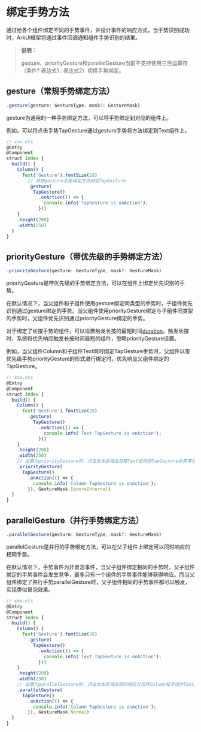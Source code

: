 # 绑定手势方法
<!--Kit: ArkUI-->
<!--Subsystem: ArkUI-->
<!--Owner: @jiangtao92-->
<!--Designer: @piggyguy-->
<!--Tester: @songyanhong-->
<!--Adviser: @HelloCrease-->


通过给各个组件绑定不同的手势事件，并设计事件的响应方式，当手势识别成功时，ArkUI框架将通过事件回调通知组件手势识别的结果。

>  **说明：**
>
>  gesture、priorityGesture和parallelGesture当前不支持使用三目运算符（条件? 表达式1 : 表达式2）切换手势绑定。

## gesture（常规手势绑定方法）


```ts
.gesture(gesture: GestureType, mask?: GestureMask)
```

gesture为通用的一种手势绑定方法，可以将手势绑定到对应的组件上。

例如，可以将点击手势TapGesture通过gesture手势将方法绑定到Text组件上。


```ts
// xxx.ets
@Entry
@Component
struct Index {
  build() {
    Column() {
      Text('Gesture').fontSize(28)
        // 采用gesture手势绑定方法绑定TapGesture
        .gesture(
          TapGesture()
            .onAction(() => {
              console.info('TapGesture is onAction');
            }))
    }
    .height(200)
    .width(250)
  }
}
```


## priorityGesture（带优先级的手势绑定方法）


```ts
.priorityGesture(gesture: GestureType, mask?: GestureMask)
```

priorityGesture是带优先级的手势绑定方法，可以在组件上绑定优先识别的手势。

在默认情况下，当父组件和子组件使用gesture绑定同类型的手势时，子组件优先识别通过gesture绑定的手势。当父组件使用priorityGesture绑定与子组件同类型的手势时，父组件优先识别通过priorityGesture绑定的手势。

对于绑定了长按手势的组件，可以设置触发长按的最短时间[duration](../reference/apis-arkui/arkui-ts/ts-gesturehandler.md#longpressgesturehandleroptions)。触发长按时，系统将优先响应触发长按时间最短的组件，忽略priorityGesture设置。

例如，当父组件Column和子组件Text同时绑定TapGesture手势时，父组件以带优先级手势priorityGesture的形式进行绑定时，优先响应父组件绑定的TapGesture。



```ts
// xxx.ets
@Entry
@Component
struct Index {
  build() {
    Column() {
      Text('Gesture').fontSize(28)
        .gesture(
          TapGesture()
            .onAction(() => {
              console.info('Text TapGesture is onAction');
            }))
    }
    .height(200)
    .width(250)
    // 设置为priorityGesture时，点击文本区域会忽略Text组件的TapGesture手势事件，优先响应父组件Column的TapGesture手势事件
    .priorityGesture(
      TapGesture()
        .onAction(() => {
          console.info('Column TapGesture is onAction');
        }), GestureMask.IgnoreInternal)
  }
}
```


## parallelGesture（并行手势绑定方法）


```ts
.parallelGesture(gesture: GestureType, mask?: GestureMask)
```

parallelGesture是并行的手势绑定方法，可以在父子组件上绑定可以同时响应的相同手势。

在默认情况下，手势事件为非冒泡事件，当父子组件绑定相同的手势时，父子组件绑定的手势事件会发生竞争，最多只有一个组件的手势事件能够获得响应。而当父组件绑定了并行手势parallelGesture时，父子组件相同的手势事件都可以触发，实现类似冒泡效果。



```ts
// xxx.ets
@Entry
@Component
struct Index {
  build() {
    Column() {
      Text('Gesture').fontSize(28)
        .gesture(
          TapGesture()
            .onAction(() => {
              console.info('Text TapGesture is onAction');
            }))
    }
    .height(200)
    .width(250)
    // 设置为parallelGesture时，点击文本区域会同时响应父组件Column和子组件Text的TapGesture手势事件
    .parallelGesture(
      TapGesture()
        .onAction(() => {
          console.info('Column TapGesture is onAction');
        }), GestureMask.Normal)
  }
}
```
